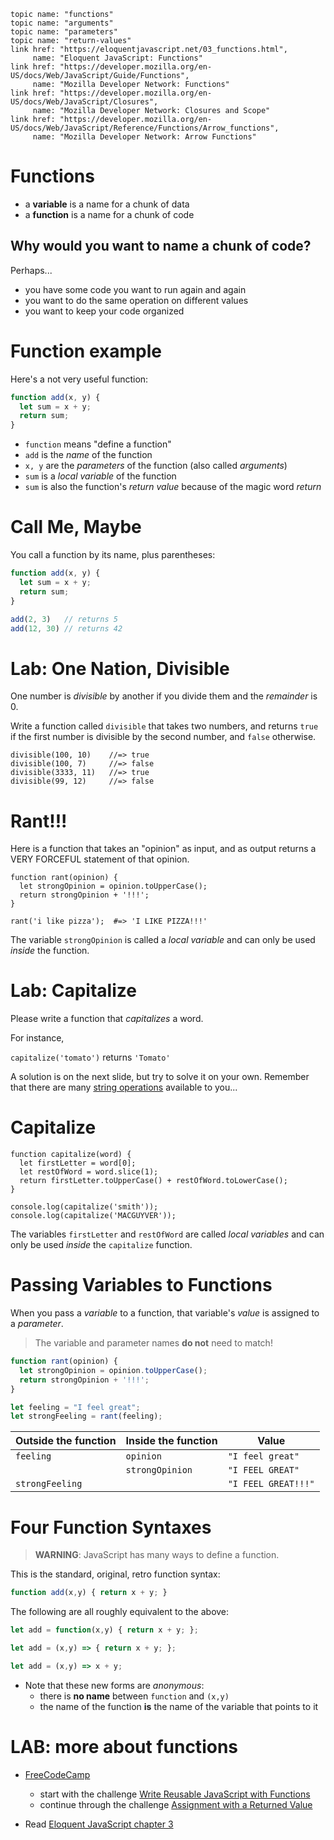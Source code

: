     topic name: "functions"
    topic name: "arguments"
    topic name: "parameters"
    topic name: "return-values"
    link href: "https://eloquentjavascript.net/03_functions.html",
         name: "Eloquent JavaScript: Functions"
    link href: "https://developer.mozilla.org/en-US/docs/Web/JavaScript/Guide/Functions",
         name: "Mozilla Developer Network: Functions"
    link href: "https://developer.mozilla.org/en-US/docs/Web/JavaScript/Closures",
         name: "Mozilla Developer Network: Closures and Scope"
    link href: "https://developer.mozilla.org/en-US/docs/Web/JavaScript/Reference/Functions/Arrow_functions",
         name: "Mozilla Developer Network: Arrow Functions"

# Functions

* a **variable** is a name for a chunk of data
* a **function** is a name for a chunk of code

## Why would you want to name a chunk of code?

Perhaps...

* you have some code you want to run again and again
* you want to do the same operation on different values
* you want to keep your code organized

# Function example

Here's a not very useful function:

```js
function add(x, y) {
  let sum = x + y;
  return sum;
}
```

* `function` means "define a function"
* `add` is the *name* of the function
* `x, y` are the *parameters* of the function (also called *arguments*)
* `sum` is a *local variable* of the function
* `sum` is also the function's *return value* because of the magic word *return*

# Call Me, Maybe

You call a function by its name, plus parentheses:

```js
function add(x, y) {
  let sum = x + y;
  return sum;
}

add(2, 3)   // returns 5
add(12, 30) // returns 42
```

# Lab: One Nation, Divisible

One number is *divisible* by another if you divide them and the *remainder* is 0.

Write a function called `divisible` that takes two numbers, and returns `true` if the first number is divisible by the second number, and `false` otherwise.

    divisible(100, 10)    //=> true
    divisible(100, 7)     //=> false
    divisible(3333, 11)   //=> true
    divisible(99, 12)     //=> false

# Rant!!!

Here is a function that takes an "opinion" as input, and as output returns a VERY FORCEFUL statement of that opinion.

    function rant(opinion) {
      let strongOpinion = opinion.toUpperCase();
      return strongOpinion + '!!!';
    }

    rant('i like pizza');  #=> 'I LIKE PIZZA!!!'

The variable `strongOpinion` is called a *local variable* and can only be used *inside* the function.

# Lab: Capitalize

Please write a function that *capitalizes* a word.

For instance,

`capitalize('tomato')` returns `'Tomato'`

A solution is on the next slide, but try to solve it on your own.
Remember that there are many [string operations](https://developer.mozilla.org/en-US/docs/Web/JavaScript/Reference/Global_Objects/String#Methods_2) available to you...

# Capitalize

    function capitalize(word) {
      let firstLetter = word[0];
      let restOfWord = word.slice(1);
      return firstLetter.toUpperCase() + restOfWord.toLowerCase();
    }

    console.log(capitalize('smith'));
    console.log(capitalize('MACGUYVER'));

The variables `firstLetter` and `restOfWord` are called *local variables* and can only be used *inside* the `capitalize` function.

# Passing Variables to Functions

When you pass a *variable* to a function, that variable's *value* is assigned to a *parameter*.

> The variable and parameter names **do not** need to match!

```js
function rant(opinion) {
  let strongOpinion = opinion.toUpperCase();
  return strongOpinion + '!!!';
}

let feeling = "I feel great";
let strongFeeling = rant(feeling);
```

| Outside the function | Inside the function | Value |
|---|---|---|
| `feeling`       | `opinion`       | `"I feel great"`    |
|                 | `strongOpinion` | `"I FEEL GREAT"`    |
| `strongFeeling` |                 | `"I FEEL GREAT!!!"` |

# Four Function Syntaxes

> **WARNING**: JavaScript has many ways to define a function.

This is the standard, original, retro function syntax:

```js
function add(x,y) { return x + y; }
```

The following are all roughly equivalent to the above:

```js
let add = function(x,y) { return x + y; };
```

```js
let add = (x,y) => { return x + y; };
```

```js
let add = (x,y) => x + y;
```

* Note that these new forms are *anonymous*:
    * there is **no name** between `function` and `(x,y)`
    * the name of the function **is** the name of the variable that points to it

# LAB: more about functions

* [FreeCodeCamp](https://learn.freecodecamp.org/javascript-algorithms-and-data-structures)
    - start with the challenge [Write Reusable JavaScript with Functions](https://learn.freecodecamp.org/javascript-algorithms-and-data-structures/basic-javascript/write-reusable-javascript-with-functions)
    - continue through the challenge [Assignment with a Returned Value](https://learn.freecodecamp.org/javascript-algorithms-and-data-structures/basic-javascript/assignment-with-a-returned-value)

* Read [Eloquent JavaScript chapter 3](http://eloquentjavascript.net/03_functions.html)

